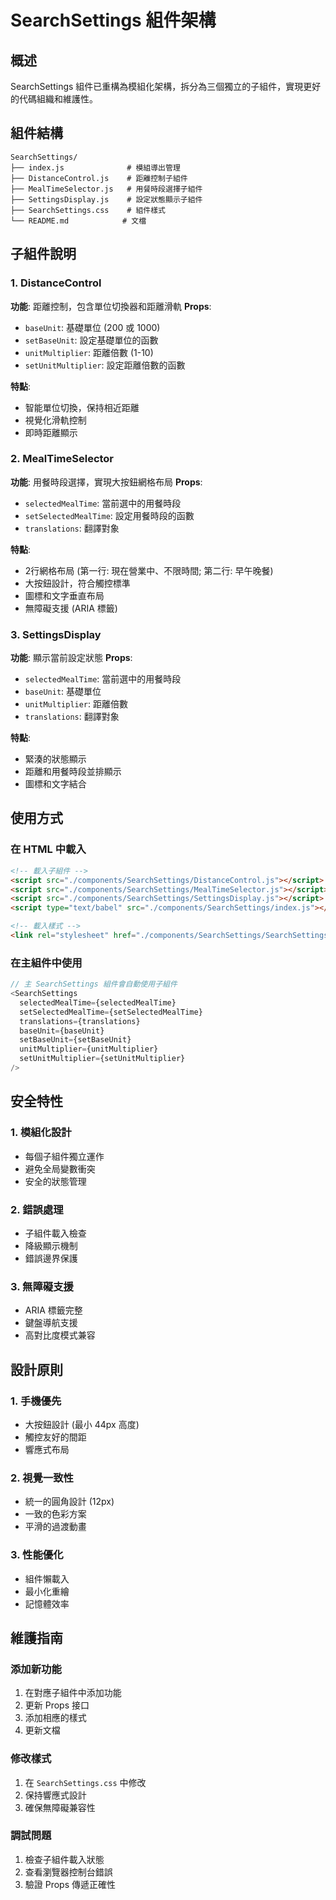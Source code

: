 # SearchSettings 組件架構

## 概述

SearchSettings 組件已重構為模組化架構，拆分為三個獨立的子組件，實現更好的代碼組織和維護性。

## 組件結構

```
SearchSettings/
├── index.js              # 模組導出管理
├── DistanceControl.js    # 距離控制子組件
├── MealTimeSelector.js   # 用餐時段選擇子組件
├── SettingsDisplay.js    # 設定狀態顯示子組件
├── SearchSettings.css    # 組件樣式
└── README.md            # 文檔
```

## 子組件說明

### 1. DistanceControl
**功能**: 距離控制，包含單位切換器和距離滑軌
**Props**:
- `baseUnit`: 基礎單位 (200 或 1000)
- `setBaseUnit`: 設定基礎單位的函數
- `unitMultiplier`: 距離倍數 (1-10)
- `setUnitMultiplier`: 設定距離倍數的函數

**特點**:
- 智能單位切換，保持相近距離
- 視覺化滑軌控制
- 即時距離顯示

### 2. MealTimeSelector
**功能**: 用餐時段選擇，實現大按鈕網格布局
**Props**:
- `selectedMealTime`: 當前選中的用餐時段
- `setSelectedMealTime`: 設定用餐時段的函數
- `translations`: 翻譯對象

**特點**:
- 2行網格布局 (第一行: 現在營業中、不限時間; 第二行: 早午晚餐)
- 大按鈕設計，符合觸控標準
- 圖標和文字垂直布局
- 無障礙支援 (ARIA 標籤)

### 3. SettingsDisplay
**功能**: 顯示當前設定狀態
**Props**:
- `selectedMealTime`: 當前選中的用餐時段
- `baseUnit`: 基礎單位
- `unitMultiplier`: 距離倍數
- `translations`: 翻譯對象

**特點**:
- 緊湊的狀態顯示
- 距離和用餐時段並排顯示
- 圖標和文字結合

## 使用方式

### 在 HTML 中載入
```html
<!-- 載入子組件 -->
<script src="./components/SearchSettings/DistanceControl.js"></script>
<script src="./components/SearchSettings/MealTimeSelector.js"></script>
<script src="./components/SearchSettings/SettingsDisplay.js"></script>
<script type="text/babel" src="./components/SearchSettings/index.js"></script>

<!-- 載入樣式 -->
<link rel="stylesheet" href="./components/SearchSettings/SearchSettings.css">
```

### 在主組件中使用
```javascript
// 主 SearchSettings 組件會自動使用子組件
<SearchSettings
  selectedMealTime={selectedMealTime}
  setSelectedMealTime={setSelectedMealTime}
  translations={translations}
  baseUnit={baseUnit}
  setBaseUnit={setBaseUnit}
  unitMultiplier={unitMultiplier}
  setUnitMultiplier={setUnitMultiplier}
/>
```

## 安全特性

### 1. 模組化設計
- 每個子組件獨立運作
- 避免全局變數衝突
- 安全的狀態管理

### 2. 錯誤處理
- 子組件載入檢查
- 降級顯示機制
- 錯誤邊界保護

### 3. 無障礙支援
- ARIA 標籤完整
- 鍵盤導航支援
- 高對比度模式兼容

## 設計原則

### 1. 手機優先
- 大按鈕設計 (最小 44px 高度)
- 觸控友好的間距
- 響應式布局

### 2. 視覺一致性
- 統一的圓角設計 (12px)
- 一致的色彩方案
- 平滑的過渡動畫

### 3. 性能優化
- 組件懶載入
- 最小化重繪
- 記憶體效率

## 維護指南

### 添加新功能
1. 在對應子組件中添加功能
2. 更新 Props 接口
3. 添加相應的樣式
4. 更新文檔

### 修改樣式
1. 在 `SearchSettings.css` 中修改
2. 保持響應式設計
3. 確保無障礙兼容性

### 調試問題
1. 檢查子組件載入狀態
2. 查看瀏覽器控制台錯誤
3. 驗證 Props 傳遞正確性
